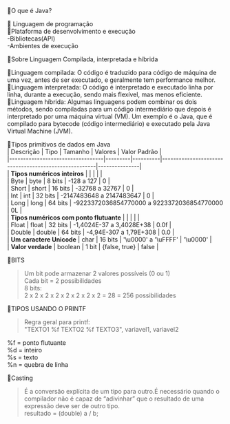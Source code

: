 
🔺O que é Java?  
  
📍 Linguagem de programação  
📍Plataforma de desenvolvimento e execução  
-Bibliotecas(API)  
-Ambientes de execução  
  
🔺Sobre Linguagem Compilada, interpretada e híbrida  
  
🔹Linguagem compilada: O código é traduzido para código de máquina de uma vez, antes de ser executado, e geralmente tem performance melhor.  
🔹Linguagem interpretada: O código é interpretado e executado linha por linha, durante a execução, sendo mais flexível, mas menos eficiente.  
🔹Linguagem híbrida: Algumas linguagens podem combinar os dois métodos, sendo compiladas para um código intermediário que depois é interpretado por uma máquina virtual (VM). Um exemplo é o Java, que é compilado para bytecode (código intermediário) e executado pela Java Virtual Machine (JVM).  
  
🔺Tipos primitivos de dados em Java  
| Descrição | Tipo | Tamanho | Valores | Valor Padrão |  
|----------------------------------|---------|----------|------------------------------------------------------|---------------|  
| **Tipos numéricos inteiros** | | | | |  
| Byte | byte | 8 bits | -128 a 127 | 0 |  
| Short | short | 16 bits | -32768 a 32767 | 0 |  
| Int | int | 32 bits | -2147483648 a 2147483647 | 0 |  
| Long | long | 64 bits | -9223372036854770000 a 9223372036854770000 | 0L |  
| **Tipos numéricos com ponto flutuante** | | | | |  
| Float | float | 32 bits | -1,4024E-37 a 3,4028E+38 | 0.0f |  
| Double | double | 64 bits | -4,94E-307 a 1,79E+308 | 0.0 |  
| **Um caractere Unicode** | char | 16 bits | '\u0000' a '\uFFFF' | '\u0000' |  
| **Valor verdade** | boolean | 1 bit | {false, true} | false |  
  
🔺BITS  
>Um bit pode armazenar 2 valores possíveis (0 ou 1)  
Cada bit = 2 possibilidades  
8 bits:  
2 x 2 x 2 x 2 x 2 x 2 x 2 x 2 = 28 = 256 possibilidades  
  
  
🔺TIPOS USANDO O PRINTF  
> Regra geral para printf:  
"TEXTO1 %f TEXTO2 %f TEXTO3", variavel1, variavel2  
  
  
%f = ponto flutuante  
%d = inteiro  
%s = texto  
%n = quebra de linha  
  
🔺Casting  
>É a conversão explícita de um tipo para outro.É necessário quando o compilador não é capaz de “adivinhar” que o resultado de uma expressão deve ser de outro tipo.  
resultado = (double) a / b;